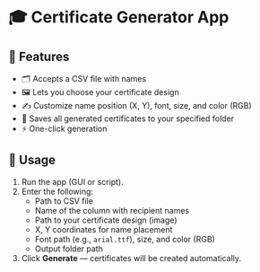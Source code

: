 # 🎓 Certificate Generator App

## 📝 Features

- 🗂 Accepts a CSV file with names  
- 🖼 Lets you choose your certificate design  
- ✍️ Customize name position (X, Y), font, size, and color (RGB)  
- 📂 Saves all generated certificates to your specified folder  
- ⚡ One-click generation  

## 🚀 Usage

1. Run the app (GUI or script).
2. Enter the following:
   - Path to CSV file  
   - Name of the column with recipient names  
   - Path to your certificate design (image)  
   - X, Y coordinates for name placement  
   - Font path (e.g., `arial.ttf`), size, and color (RGB)  
   - Output folder path  
3. Click **Generate** — certificates will be created automatically.
